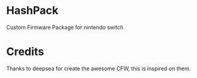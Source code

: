 # HashPack
Custom Firmware Package for nintendo switch

# Credits
Thanks to deepsea for create the awesome CFW, this is inspired on them.

